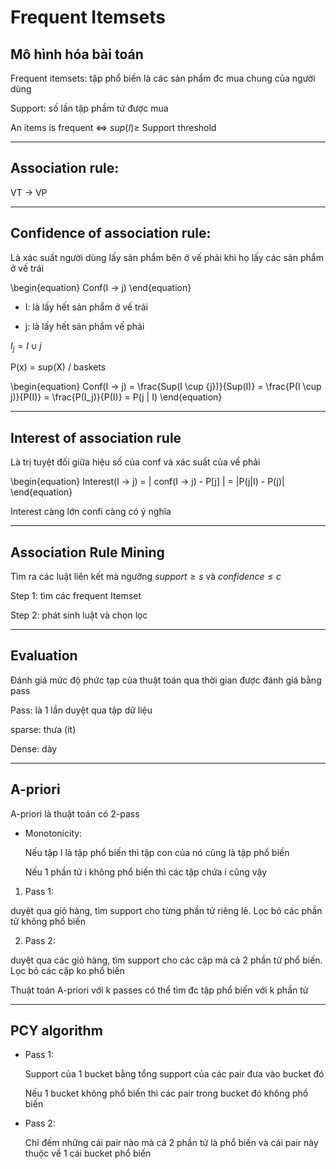 # Frequent Itemsets

## Mô hình hóa bài toán

Frequent itemsets: tập phổ biến là các sản phẩm đc mua chung của người dùng

Support: số lần tập phầm tử được mua

An items is frequent <=> $sup(I) \geq$ Support threshold

---
## Association rule:

VT -> VP

---
## Confidence of association rule:

Là xác suất người dùng lấy sản phẩm bên ở vế phải khi họ lấy các sản phẩm ở vế trái

\begin{equation}
Conf(I -> j)
\end{equation}

  * I: là lấy hết sản phẩm ở vế trái

  * j: là lấy hết sản phẩm vế phải

$I_j = I \cup {j}$

P(x) = sup(X) / baskets

\begin{equation}
Conf(I -> j) = \frac{Sup(I \cup {j})}{Sup(I)} = \frac{P(I \cup j)}{P(I)} =
\frac{P(I_j)}{P(I)} = P(j | I)
\end{equation}

---
## Interest of association rule
Là trị tuyệt đối giữa hiệu số của conf và xác suất của vế phải

\begin{equation}
Interest(I -> j) = | conf(I -> j) - P[j] | = |P(j|I) - P(j)|
\end{equation}

Interest càng lớn confi càng có ý nghĩa

---
## Association Rule Mining
Tìm ra các luật liên kết mà ngưỡng $support \geq s$ và $confidence \leq c$

Step 1: tìm các frequent Itemset

Step 2: phát sinh luật và chọn lọc

---
## Evaluation
Đánh giá mức độ phức tạp của thuật toán qua thời gian được đánh giá bằng pass

Pass: là 1 lần duyệt qua tập dữ liệu

sparse: thưa (ít)

Dense: dày

---
## A-priori

A-priori là thuật toán có 2-pass
* Monotonicity:

  Nếu tập I là tập phổ biến thì tập con của nó cũng là tập phổ biến

  Nếu 1 phần tử i không phổ biến thì các tập chứa i cũng vậy

1. Pass 1:

  duyệt qua giỏ hàng, tìm support cho từng phần tử riêng lẻ. Lọc bỏ các phần tử không phổ biến

2. Pass 2:

  duyệt qua các giỏ hàng, tìm support cho các cặp mà cả 2 phần tử phổ biến. Lọc bỏ các cặp ko phổ biến

Thuật toán A-priori với k passes có thể tìm đc tập phổ biến với k phần tử

---
## PCY algorithm

* Pass 1:

  Support của 1 bucket bằng tổng support của các pair đưa vào bucket đó

  Nếu 1 bucket không phổ biến thì các pair trong bucket đó không phổ biến

* Pass 2:

  Chỉ đếm những cái pair nào mà cả 2 phần tử là phổ biến và cái pair này thuộc về 1 cái bucket phổ biến